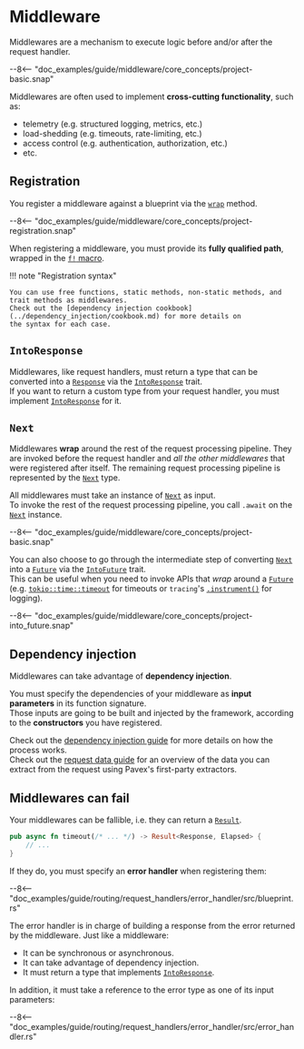 # Middleware

Middlewares are a mechanism to execute logic before and/or after the request handler.  

--8<-- "doc_examples/guide/middleware/core_concepts/project-basic.snap"

Middlewares are often used to implement **cross-cutting functionality**, such as:

- telemetry (e.g. structured logging, metrics, etc.)
- load-shedding (e.g. timeouts, rate-limiting, etc.)
- access control (e.g. authentication, authorization, etc.)
- etc.

## Registration

You register a middleware against a blueprint via the [`wrap`](crate::blueprint::Blueprint::wrap) method.

--8<-- "doc_examples/guide/middleware/core_concepts/project-registration.snap"

When registering a middleware, you must provide its **fully qualified path**, wrapped in the [`f!` macro][f].

!!! note "Registration syntax"

    You can use free functions, static methods, non-static methods, and trait methods as middlewares.
    Check out the [dependency injection cookbook](../dependency_injection/cookbook.md) for more details on
    the syntax for each case.


## `IntoResponse`

Middlewares, like request handlers, must return a type that can be converted into a [`Response`][Response] via the
[`IntoResponse`][IntoResponse] trait.  
If you want to return a custom type from your request handler, you must implement [`IntoResponse`][IntoResponse] for it.

## `Next`

Middlewares **wrap** around the rest of the request processing pipeline.
They are invoked before the request handler and _all the other middlewares_ that were registered after itself. 
The remaining request processing pipeline is represented by the [`Next`][Next] type.  

All middlewares must take an instance of [`Next`][Next] as input.  
To invoke the rest of the request processing pipeline, you call `.await` on the [`Next`][Next] instance.

--8<-- "doc_examples/guide/middleware/core_concepts/project-basic.snap"

You can also choose to go through the intermediate step of converting [`Next`][Next] into a [`Future`][Future] via the
[`IntoFuture`][IntoFuture] trait.  
This can be useful when you need to invoke APIs that _wrap_ around a [`Future`][Future] (e.g. [`tokio::time::timeout`][timeout]
for timeouts or `tracing`'s [`.instrument()`][instrument] for logging).

--8<-- "doc_examples/guide/middleware/core_concepts/project-into_future.snap"

## Dependency injection

Middlewares can take advantage of **dependency injection**.

You must specify the dependencies of your middleware as **input parameters** in its function signature.  
Those inputs are going to be built and injected by the framework, according to the **constructors** you have registered.

Check out the [dependency injection guide](../dependency_injection/index.md) for more details
on how the process works.  
Check out the [request data guide](../request_data/index.md) for an overview of the data you can extract from the request
using Pavex's first-party extractors.

## Middlewares can fail

Your middlewares can be fallible, i.e. they can return a [`Result`][Result].

```rust
pub async fn timeout(/* ... */) -> Result<Response, Elapsed> {
    // ...
}
```

If they do, you must specify an **error handler** when registering them:

--8<-- "doc_examples/guide/routing/request_handlers/error_handler/src/blueprint.rs"

The error handler is in charge of building a response from the error returned by the middleware. Just like
a middleware:

- It can be synchronous or asynchronous.
- It can take advantage of dependency injection.
- It must return a type that implements [`IntoResponse`][IntoResponse].

In addition, it must take a reference to the error type as one of its input parameters:

--8<-- "doc_examples/guide/routing/request_handlers/error_handler/src/error_handler.rs"


[f]: ../../api_reference/pavex/macro.f.html
[IntoResponse]: ../../api_reference/pavex/response/trait.IntoResponse.html
[Response]: ../../api_reference/pavex/response/struct.Response.html
[Next]: ../../api_reference/pavex/middleware/struct.Next.html
[instrument]: https://docs.rs/tracing/0.1.40/tracing/trait.Instrument.html#method.instrument
[timeout]: https://docs.rs/tokio/1.35.1/tokio/time/fn.timeout.html
[Future]: https://doc.rust-lang.org/std/future/trait.Future.html
[IntoFuture]: https://doc.rust-lang.org/std/future/trait.IntoFuture.html
[Result]: https://doc.rust-lang.org/std/result/index.html
